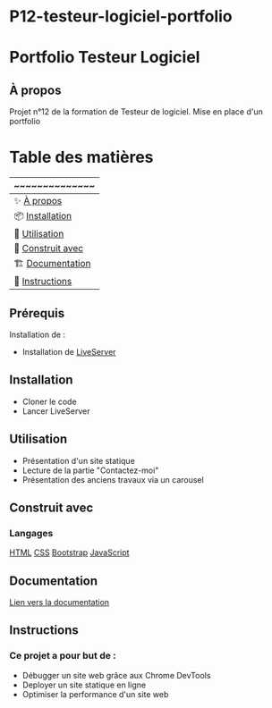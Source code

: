 # P12-testeur-logiciel-portfolio

# Portfolio Testeur Logiciel
## À propos 
Projet n°12 de la formation de Testeur de logiciel. Mise en place d'un portfolio
# Table des matières 
| ~~~~~~~~~~~~~~ |
|-------|
|✨ [À propos](#à-propos)|
|📦 [Installation](#installation)|
|🚀 [Utilisation](#utilisation)|
|🤝 [Construit avec](#construit-avec)|
|🏗 ️[Documentation](#documentation)|
|📄 [Instructions](#instructions)

## Prérequis
Installation de : 
- Installation de [LiveServer](https://marketplace.visualstudio.com/items?itemName=ritwickdey.LiveServer)

## Installation
 - Cloner le code
 - Lancer LiveServer

## Utilisation
 - Présentation d'un site statique 
 - Lecture de la partie "Contactez-moi" 
 - Présentation des anciens travaux via un carousel 
## Construit avec
### Langages
[HTML](https://developer.mozilla.org/en-US/docs/Web/HTML)
[CSS](https://developer.mozilla.org/en-US/docs/Web/CSS)
[Bootstrap](https://getbootstrap.com/docs/5.3/getting-started/introduction/)
[JavaScript](https://developer.mozilla.org/fr/docs/Learn/Getting_started_with_the_web/JavaScript_basics)

## Documentation
[Lien vers la documentation](https://getbootstrap.com/docs/5.3/getting-started/introduction/)
## Instructions
### Ce projet a pour but de : 
- Débugger un site web grâce aux Chrome DevTools
- Deployer un site statique en ligne 
- Optimiser la performance d'un site web
